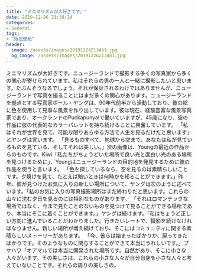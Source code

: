 ```yaml
---
title: "ミニマリズムが大好きです。"
date: 2019-12-26 21:38:24
categories:
- General
tags:
- "限定壁紙"
header:
  image: /assets/images/20191226213451.jpg
  og_image: /assets/images/20191226213451.jpg
---
```


ミニマリズムが大好きです。ニュージーランドで撮影する多くの写真家から多くの関心が寄せられています。私はそれらの男の一人と一緒に撮影したいと思います。たぶんそうなるでしょう。それが保証されるわけではありませんが、ニュージーランドで写真を撮ることにはまだ多くの関心があります。ニュージーランドを拠点とする写真家ポール・ヤングは、90年代前半から活動しており、彼の絵に色を使用して見事な風景を作り出しています。彼は現在、経験豊富な風景写真家であり、オークランドのPuckapunyalで働いていますが、45歳になり、彼の作品に彼の代表的なカラーパレットを持ち続けることに興奮しています。 「私はそれが世界を見て、可能な限りあらゆる方法で人生を見るだけだと思います」とヤングは言います。 「見るものすべて、地球から空まで、あなたは私が見ているものを見ている、そしてそれは美しい。」次の画像は、Youngの最近の作品からのものです。Kiwi「私たちがちょうどいた場所で良い光と面白い光のある場所を見つけるために」、Youngはニュージーランドの目的地を発見するために彼の作品を使うと言います。 「色を探しているなら、空を見るのは素晴らしいことです。夕焼けを見て、たとえば暗いときは何時かを知ることができます。」昨年、彼が見つけたお気に入りの新しい場所について、ヤングは次のように述べています。「私のお気に入りの写真撮影場所はまだ終わりだと思います。これらの山々に沈む夕日を見るのには特別なものがあります。 「それはロマンチックな場所ではなく、今まで見たことのないものを見つけて見ることができる場所であり、本当にそこに着くことができます。」ヤングは続けます。「私はちょうど正しい方向に進んでいることがわかりました。行きたいレートで、撮影を続けなければなりません。新しい場所が増え続けており、そこにはコミュニティに関する素晴らしいストーリーがあります。 「今、彼らは始まったばかりか、戻ってきたばかりです。そのようなものに関与することができて本当にうれしいです。」プケハワ「オアマルでは本当に開発された場所です。自然があり、そこに小さな人々がいます。その美しさは、これらの小さな人々が自分自身を小さな人々と考えていないことです。それらの周りの美しさの。
